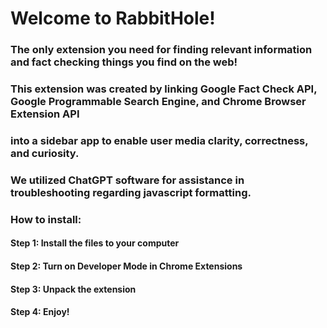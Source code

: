 # Welcome to RabbitHole!
### The only extension you need for finding relevant information and fact checking things you find on the web!

### This extension was created by linking Google Fact Check API, Google Programmable Search Engine, and Chrome Browser Extension API
### into a sidebar app to enable user media clarity, correctness, and curiosity. 
### We utilized ChatGPT software for assistance in troubleshooting regarding javascript formatting.

### How to install:
#### Step 1: Install the files to your computer
#### Step 2: Turn on Developer Mode in Chrome Extensions
#### Step 3: Unpack the extension
#### Step 4: Enjoy!
